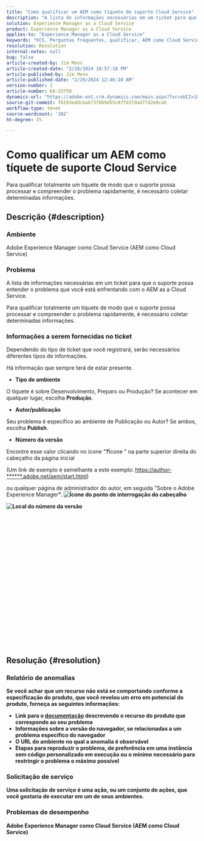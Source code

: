 ```yaml
---
title: "Como qualificar um AEM como tíquete de suporte Cloud Service"
description: "A lista de informações necessárias em um ticket para que o suporte possa entender o problema que você está enfrentando com o AEM as a Cloud Service."
solution: Experience Manager as a Cloud Service
product: Experience Manager as a Cloud Service
applies-to: "Experience Manager as a Cloud Service"
keywords: "KCS, Perguntas frequentes, qualificar, AEM como Cloud Service, Adobe Experience Manager como Cloud Service, Tíquete de suporte"
resolution: Resolution
internal-notes: null
bug: false
article-created-by: Jim Menn
article-created-date: "2/28/2024 10:57:10 PM"
article-published-by: Jim Menn
article-published-date: "2/29/2024 12:46:10 AM"
version-number: 1
article-number: KA-23750
dynamics-url: "https://adobe-ent.crm.dynamics.com/main.aspx?forceUCI=1&pagetype=entityrecord&etn=knowledgearticle&id=adec3aae-8cd6-ee11-9079-6045bd006268"
source-git-commit: f6193eddcba673f0b9d55c87fd37dad7742e0cab
workflow-type: tm+mt
source-wordcount: '382'
ht-degree: 1%

---
```


# Como qualificar um AEM como tíquete de suporte Cloud Service


Para qualificar totalmente um tíquete de modo que o suporte possa processar e compreender o problema rapidamente, é necessário coletar determinadas informações.

## Descrição {#description}


### Ambiente

Adobe Experience Manager como Cloud Service (AEM como Cloud Service)

### Problema

A lista de informações necessárias em um ticket para que o suporte possa entender o problema que você está enfrentando com o AEM as a Cloud Service.

Para qualificar totalmente um tíquete de modo que o suporte possa processar e compreender o problema rapidamente, é necessário coletar determinadas informações.

### Informações a serem fornecidas no ticket

Dependendo do tipo de ticket que você registrará, serão necessários diferentes tipos de informações.

Há informação que sempre terá de estar presente.

- <b>Tipo de ambiente</b>


O tíquete é sobre Desenvolvimento, Preparo ou Produção? Se acontecer em qualquer lugar, escolha <b>Produção</b>.

- <b>Autor/publicação</b>


Seu problema é específico ao ambiente de Publicação ou Autor? Se ambos, escolha <b>Publish</b>.

- <b>Número da versão</b>


Encontre esse valor clicando no ícone &quot;<b>?</b>Ícone &quot; na parte superior direita do cabeçalho da página inicial

(Um link de exemplo é semelhante a este exemplo: [https://author-\*\*\*\*\*\*.adobe.net/aem/start.html](https://author-&lt;b>&lt;/b>&lt;b>.adobe.net/aem/start.html))

ou qualquer página de administrador do autor, em seguida &quot;</b>Sobre o Adobe Experience Manager<b>&quot;.
![Ícone do ponto de interrogação do cabeçalho](https://helpx.adobe.com/content/dam/help/en/experience-manager/kb/how-to-fully-qualify-an-AEM-as-a-cloud-service-ticket/jcr_content/main-pars/image/question_mark_topheader.jpg.img.jpg "question_mark_topheader")

![Local do número da versão](https://helpx.adobe.com/content/dam/help/en/experience-manager/kb/how-to-fully-qualify-an-AEM-as-a-cloud-service-ticket/jcr_content/main-pars/image_23429537/release_number.jpg.img.jpg "release_number")

<br><br><br><br><br> <br><br><br><br><br><br><br><br><br><br><br> <br><br><br><br>

## Resolução {#resolution}


### Relatório de anomalias

Se você achar que um recurso não está se comportando conforme a especificação do produto, que você revelou um erro em potencial do produto, forneça as seguintes informações:

- Link para o [documentação](https://experienceleague.adobe.com/docs/?lang=pt-BR) descrevendo o recurso do produto que corresponde ao seu problema
- Informações sobre a versão do navegador, se relacionadas a um problema específico do navegador
- O URL do ambiente no qual a anomalia é observável
- Etapas para reproduzir o problema, de preferência em uma instância sem código personalizado em execução ou o mínimo necessário para restringir o problema o máximo possível




### Solicitação de serviço

Uma solicitação de serviço é uma ação, ou um conjunto de ações, que você gostaria de executar em um de seus ambientes.

### Problemas de desempenho

Adobe Experience Manager como Cloud Service (AEM como Cloud Service)
